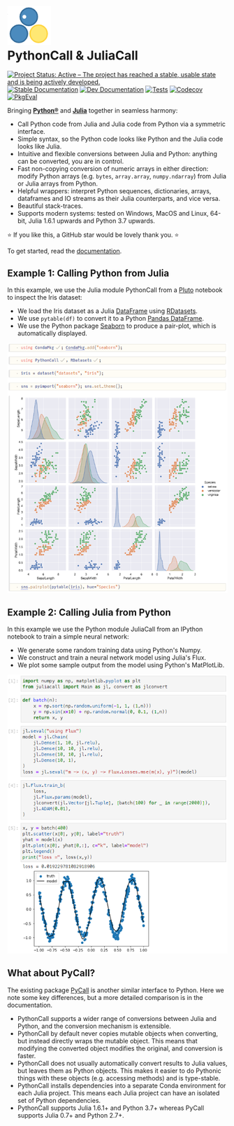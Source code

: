<h1><img src="docs/src/assets/logo.png" alt="PythonCall.jl logo" style="width: 100px;"><br>PythonCall &amp;&nbsp;JuliaCall</h1>

[![Project Status: Active – The project has reached a stable, usable state and is being actively developed.](https://www.repostatus.org/badges/latest/active.svg)](https://www.repostatus.org/#active)
[![Stable Documentation](https://img.shields.io/badge/docs-stable-blue.svg)](https://juliapy.github.io/PythonCall.jl/stable)
[![Dev Documentation](https://img.shields.io/badge/docs-dev-blue.svg)](https://juliapy.github.io/PythonCall.jl/dev)
[![Tests](https://github.com/JuliaPy/PythonCall.jl/actions/workflows/tests.yml/badge.svg)](https://github.com/JuliaPy/PythonCall.jl/actions/workflows/tests.yml)
[![Codecov](https://codecov.io/gh/JuliaPy/PythonCall.jl/branch/main/graph/badge.svg?token=A813UUIHGS)](https://codecov.io/gh/JuliaPy/PythonCall.jl)
[![PkgEval](https://juliaci.github.io/NanosoldierReports/pkgeval_badges/P/PythonCall.svg)](https://juliaci.github.io/NanosoldierReports/pkgeval_badges/P/PythonCall.html)

Bringing [**Python®**](https://www.python.org/) and [**Julia**](https://julialang.org/) together in seamless harmony:
- Call Python code from Julia and Julia code from Python via a symmetric interface.
- Simple syntax, so the Python code looks like Python and the Julia code looks like Julia.
- Intuitive and flexible conversions between Julia and Python: anything can be converted, you are in control.
- Fast non-copying conversion of numeric arrays in either direction: modify Python arrays (e.g. `bytes`, `array.array`, `numpy.ndarray`) from Julia or Julia arrays from Python.
- Helpful wrappers: interpret Python sequences, dictionaries, arrays, dataframes and IO streams as their Julia counterparts, and vice versa.
- Beautiful stack-traces.
- Supports modern systems: tested on Windows, MacOS and Linux, 64-bit, Julia 1.6.1 upwards and Python 3.7 upwards.

⭐ If you like this, a GitHub star would be lovely thank you. ⭐

To get started, read the [documentation](https://juliapy.github.io/PythonCall.jl/stable).

## Example 1: Calling Python from Julia

In this example, we use the Julia module PythonCall from a [Pluto](https://github.com/fonsp/Pluto.jl) notebook to inspect the Iris dataset:
- We load the Iris dataset as a Julia [DataFrame](https://dataframes.juliadata.org/stable/) using [RDatasets](https://github.com/JuliaStats/RDatasets.jl).
- We use `pytable(df)` to convert it to a Python [Pandas DataFrame](https://pandas.pydata.org/).
- We use the Python package [Seaborn](https://seaborn.pydata.org/) to produce a pair-plot, which is automatically displayed.

![Seaborn example screenshot](https://raw.githubusercontent.com/JuliaPy/PythonCall.jl/main/examples/seaborn.png)

## Example 2: Calling Julia from Python

In this example we use the Python module JuliaCall from an IPython notebook to train a simple neural network:
- We generate some random training data using Python's Numpy.
- We construct and train a neural network model using Julia's Flux.
- We plot some sample output from the model using Python's MatPlotLib.

![Flux example screenshot](https://raw.githubusercontent.com/JuliaPy/PythonCall.jl/main/examples/flux.png)

## What about PyCall?

The existing package [PyCall](https://github.com/JuliaPy/PyCall.jl) is another similar interface to Python. Here we note some key differences, but a more detailed comparison is in the documentation.
- PythonCall supports a wider range of conversions between Julia and Python, and the conversion mechanism is extensible.
- PythonCall by default never copies mutable objects when converting, but instead directly wraps the mutable object. This means that modifying the converted object modifies the original, and conversion is faster.
- PythonCall does not usually automatically convert results to Julia values, but leaves them as Python objects. This makes it easier to do Pythonic things with these objects (e.g. accessing methods) and is type-stable.
- PythonCall installs dependencies into a separate Conda environment for each Julia project. This means each Julia project can have an isolated set of Python dependencies.
- PythonCall supports Julia 1.6.1+ and Python 3.7+ whereas PyCall supports Julia 0.7+ and Python 2.7+.
